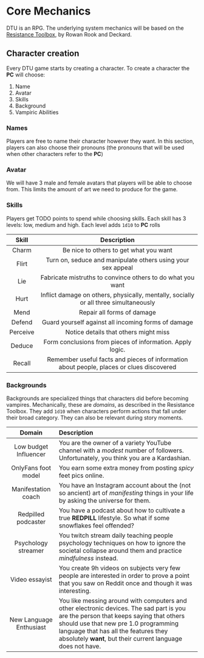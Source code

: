 # Core Mechanics

DTU is an RPG. The underlying system mechanics will be based on the [Resistance Toolbox](https://www.drivethrurpg.com/en/product/254150), by Rowan Rook and Deckard.

## Character creation

Every DTU game starts by creating a character. To create a character the **PC** will choose:

1. Name
2. Avatar
3. Skills
4. Background
5. Vampiric Abilities

### Names

Players are free to name their character however they want. In this section, players can also choose their pronouns (the pronouns that will be used when other characters refer to the **PC**)

### Avatar

We will have 3 male and female avatars that players will be able to choose from. This limits the amount of art we need to produce for the game.

### Skills

Players get TODO points to spend while choosing skills. Each skill has 3 levels: low, medium and high. Each level adds `1d10` to **PC** rolls

| Skill | Description |
|:---:|:---:|
| Charm | Be nice to others to get what you want |
| Flirt | Turn on, seduce and manipulate others using your sex appeal |
| Lie | Fabricate mistruths to convince others to do what you want |
| Hurt | Inflict damage on others, physically, mentally, socially or all three simultaneously |
| Mend | Repair all forms of damage |
| Defend | Guard yourself against all incoming forms of damage |
| Perceive | Notice details that others might miss |
| Deduce | Form conclusions from pieces of information. Apply logic. |
| Recall | Remember useful facts and pieces of information about people, places or clues discovered |


### Backgrounds

Backgrounds are specialized things that characters did before becoming vampires. Mechanically, these are *domains*, as described in the Resistance Toolbox. They add `1d10` when characters perform actions that fall under their broad category. They can also be relevant during story moments.

| Domain | Description |
|:---:|:---|
| Low budget Influencer | You are the owner of a variety YouTube channel with a *modest* number of followers. Unfortunately, you think you are a Kardashian. |
| OnlyFans foot model | You earn some extra money from posting *spicy* feet pics online. |
| Manifestation coach | You have an Instagram account about the (not so ancient) art of *manifesting* things in your life by asking the universe for them. |
| Redpilled podcaster | You have a podcast about how to cultivate a true **REDPILL** lifestyle. So what if some snowflakes feel offended? |
| Psychology streamer | You twitch stream daily teaching people psychology techniques on how to ignore the societal collapse around them and practice *mindfulness* instead. |
| Video essayist | You create 9h videos on subjects very few people are interested in order to prove a point that you saw on Reddit once and though it was interesting. |
| New Language Enthusiast | You like messing around with computers and other electronic devices. The sad part is you are the person that keeps saying that others should use that new pre 1.0 programming language that has all the features they absolutely **want**, but their current language does not have. |